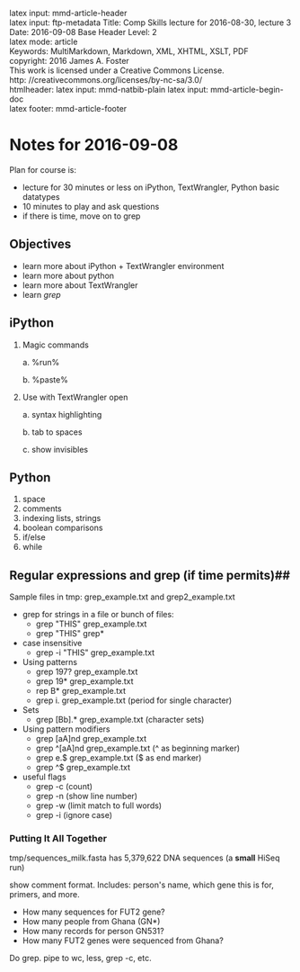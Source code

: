latex input:	mmd-article-header  
latex input:	ftp-metadata 
Title:	Comp Skills lecture for 2016-08-30, lecture 3
Date:	2016-09-08 
Base Header Level:	2  
latex mode:	article  
Keywords:	MultiMarkdown, Markdown, XML, XHTML, XSLT, PDF   
copyright:	2016 James A. Foster  
	This work is licensed under a Creative Commons License.  
	http:	//creativecommons.org/licenses/by-nc-sa/3.0/  
htmlheader:	<script type="text/javascript" src="http://cdn.mathjax.org/mathjax/latest/MathJax.js?config=TeX-AMS-MML_HTMLorMML"></script>
latex input:	mmd-natbib-plain
latex input:	mmd-article-begin-doc  
latex footer:	mmd-article-footer  

# Notes for 2016-09-08 #
Plan for course is:

* lecture for 30 minutes or less on iPython, TextWrangler, Python basic datatypes
* 10 minutes to play and ask questions
* if there is time, move on to grep

## Objectives
* learn more about iPython + TextWrangler environment
* learn more about python
* learn more about TextWrangler
* learn *grep*
## iPython ##
1. Magic commands

	a. %run%

	b. %paste%
2. Use with TextWrangler open

	a. syntax highlighting

	b. tab to spaces
	
	c. show invisibles
## Python ##

1. space
2. comments
3. indexing lists, strings
3. boolean comparisons
4.  if/else
5.  while

## Regular expressions and grep (if time permits)##
Sample files in tmp: grep_example.txt and grep2_example.txt

* grep for strings in a file or bunch of files: 
	* grep "THIS" grep_example.txt
	* grep "THIS" grep\*
* case insensitive
	* grep -i "THIS" grep_example.txt
* Using patterns
	* grep 197? grep_example.txt
	* grep 19\* grep_example.txt
	* rep B* grep_example.txt
	* grep i. grep_example.txt (period for single character)
* Sets
	*  grep [Bb].* grep_example.txt (character sets)
*  Using pattern modifiers
	* grep [aA]nd grep_example.txt
	* grep ^[aA]nd grep_example.txt (^ as beginning marker)
	* grep e.$ grep_example.txt ($ as end marker)
	* grep ^$ grep_example.txt
* useful flags
	* grep -c (count) 
	* grep -n (show line number)
	* grep -w (limit match to full words)
	* grep -i (ignore case)

### Putting It All Together ###
tmp/sequences_milk.fasta has 5,379,622 DNA sequences (a **small** HiSeq run)

show comment format. Includes: person's name, which gene this is for, primers, and more.

* How many sequences for FUT2 gene?
* How many people from Ghana (GN*)
* How many records for person GN531?
* How many FUT2 genes were sequenced from Ghana?

Do grep. pipe to wc, less, grep -c, etc.



